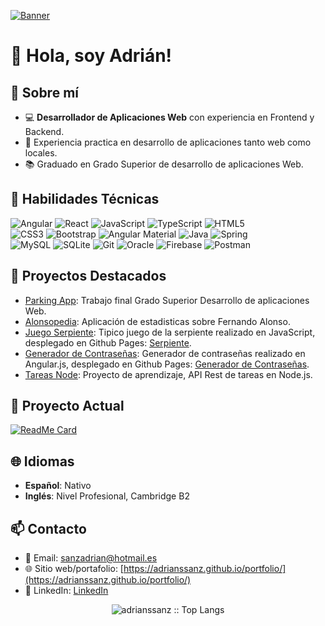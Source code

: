[![Banner](https://github.com/adrianssanz/adrianssanz/blob/main/banner.png)](https://adrianssanz.github.io/portfolio/)

# 👋 Hola, soy Adrián!

## 🚀 Sobre mí 
- 💻 **Desarrollador de Aplicaciones Web** con experiencia en Frontend y Backend.
- 🌱 Experiencia practica en desarrollo de aplicaciones tanto web como locales.
- 📚 Graduado en Grado Superior de desarrollo de aplicaciones Web.

## 🧰 Habilidades Técnicas  

![Angular](https://img.shields.io/badge/Angular-DD0031?style=for-the-badge&logo=angular&logoColor=white) ![React](https://img.shields.io/badge/React-61DAFB?style=for-the-badge&logo=react&logoColor=black) ![JavaScript](https://img.shields.io/badge/JavaScript-F7DF1E?style=for-the-badge&logo=javascript&logoColor=black) ![TypeScript](https://img.shields.io/badge/TypeScript-3178C6?style=for-the-badge&logo=typescript&logoColor=white) ![HTML5](https://img.shields.io/badge/HTML5-E34F26?style=for-the-badge&logo=html5&logoColor=white)  
![CSS3](https://img.shields.io/badge/CSS3-1572B6?style=for-the-badge&logo=css3&logoColor=white) ![Bootstrap](https://img.shields.io/badge/Bootstrap-563D7C?style=for-the-badge&logo=bootstrap&logoColor=white) ![Angular Material](https://img.shields.io/badge/Angular%20Material-757575?style=for-the-badge&logo=angular&logoColor=white) ![Java](https://img.shields.io/badge/Java-007396?style=for-the-badge&logo=openjdk&logoColor=white) ![Spring](https://img.shields.io/badge/Spring-6DB33F?style=for-the-badge&logo=spring&logoColor=white)<br>![MySQL](https://img.shields.io/badge/MySQL-4479A1?style=for-the-badge&logo=mysql&logoColor=white)
![SQLite](https://img.shields.io/badge/SQLite-003B57?style=for-the-badge&logo=sqlite&logoColor=white)
![Git](https://img.shields.io/badge/Git-F05032?style=for-the-badge&logo=git&logoColor=white) ![Oracle](https://img.shields.io/badge/Oracle-F80000?style=for-the-badge&logo=oracle&logoColor=white) ![Firebase](https://img.shields.io/badge/Firebase-FFCB2F?style=for-the-badge&logo=firebase&logoColor=black) ![Postman](https://img.shields.io/badge/Postman-FF6C37?style=for-the-badge&logo=postman&logoColor=white)

## 🌟 Proyectos Destacados
- [Parking App](https://github.com/adrianssanz/TrabajoFinal_ParkingApp): Trabajo final Grado Superior Desarrollo de aplicaciones Web.
- [Alonsopedia](https://github.com/adrianssanz/Alonsopedia): Aplicación de estadisticas sobre Fernando Alonso.
- [Juego Serpiente](https://github.com/adrianssanz/serpiente): Tipico juego de la serpiente realizado en JavaScript, desplegado en Github Pages: [Serpiente](https://adrianssanz.github.io/serpiente/).
- [Generador de Contraseñas](https://github.com/adrianssanz/passwd-generator): Generador de contraseñas realizado en Angular.js, desplegado en Github Pages: [Generador de Contraseñas](https://adrianssanz.github.io/passwd-generator/).
- [Tareas Node](https://github.com/adrianssanz/tareasNode): Proyecto de aprendizaje, API Rest de tareas en Node.js.

## 👀 Proyecto Actual
[![ReadMe Card](https://github-readme-stats.vercel.app/api/pin/?username=adrianssanz&repo=notasBackend)](https://github.com/adrianssanz/notasBackend)

## 🌐 Idiomas  
- **Español**: Nativo  
- **Inglés**: Nivel Profesional, Cambridge B2  

## 📫 Contacto 
- 📧 Email: [sanzadrian@hotmail.es](mailto:sanzadrian@hotmail.es)
- 🌐 Sitio web/portafolio: [https://adrianssanz.github.io/portfolio/](https://adrianssanz.github.io/portfolio/)
- 💼 LinkedIn: [LinkedIn](https://www.linkedin.com/in/sanzadrian/)

<p align="center"><img src="https://github-readme-stats.vercel.app/api/top-langs/?username=adrianssanz&langs_count=10&theme=tokyonight&layout=compact" alt="adrianssanz :: Top Langs" /></p>





